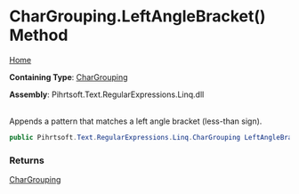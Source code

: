 # CharGrouping\.LeftAngleBracket\(\) Method

[Home](../../../../../../README.md)

**Containing Type**: [CharGrouping](../README.md)

**Assembly**: Pihrtsoft\.Text\.RegularExpressions\.Linq\.dll

\
Appends a pattern that matches a left angle bracket \(less\-than sign\)\.

```csharp
public Pihrtsoft.Text.RegularExpressions.Linq.CharGrouping LeftAngleBracket()
```

### Returns

[CharGrouping](../README.md)

